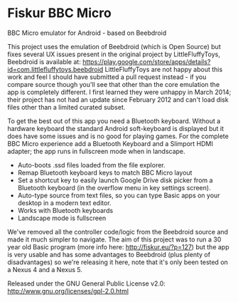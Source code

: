 Fiskur BBC Micro
================

BBC Micro emulator for Android - based on Beebdroid

This project uses the emulation of Beebdroid (which is Open Source) but fixes several UX issues present in the original project by LittleFluffyToys, Beebdroid is available at: https://play.google.com/store/apps/details?id=com.littlefluffytoys.beebdroid LittleFluffyToys are not happy about this work and feel I should have submitted a pull request instead - if you compare source though you'll see that other than the core emulation the app is completely different. I first learned they were unhappy in March 2014; their project has not had an update since February 2012 and can't load disk files other than a limited curated subset.

To get the best out of this app you need a Bluetooth keyboard. Without a hardware keyboard the standard Android soft-keyboard is displayed but it does have some issues and is no good for playing games.
For the complete BBC Micro experience add a Bluetooth Keyboard and a Slimport HDMI adapter; the app runs in fullscreen mode when in landscape.

- Auto-boots .ssd files loaded from the file explorer.
- Remap Bluetooth keyboard keys to match BBC Micro layout
- Set a shortcut key to easily launch Google Drive disk picker from a Bluetooth keyboard (in the overflow menu in key settings screen).
- Auto-type source from text files, so you can type Basic apps on your desktop in a modern text editor.
- Works with Bluetooth keyboards
- Landscape mode is fullscreen

We've removed all the controller code/logic from the Beebdroid source and made it much simpler to navigate. The aim of this project was to run a 30 year old Basic program (more info here: http://fiskur.eu/?p=127) but the app is very usable and has some advantages to Beebdroid (plus plenty of disadvantages) so we're releasing it here, note that it's only been tested on a Nexus 4 and a Nexus 5.

Released under the GNU General Public License v2.0: http://www.gnu.org/licenses/gpl-2.0.html 
